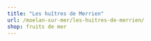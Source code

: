 ```yaml
---
title: "Les huîtres de Merrien"
url: /moelan-sur-mer/les-huitres-de-merrien/
shop: fruits de mer
---
```

